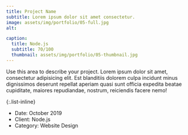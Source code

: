 ```yaml
---
title: Project Name
subtitle: Lorem ipsum dolor sit amet consectetur.
image: assets/img/portfolio/05-full.jpg
alt: 

caption:
  title: Node.js
  subtitle: 70/100
  thumbnail: assets/img/portfolio/05-thumbnail.jpg
---
```

Use this area to describe your project. Lorem ipsum dolor sit amet, consectetur adipisicing elit. Est blanditiis dolorem culpa incidunt minus dignissimos deserunt repellat aperiam quasi sunt officia expedita beatae cupiditate, maiores repudiandae, nostrum, reiciendis facere nemo!

{:.list-inline}
- Date: October 2019
- Client: Node.js
- Category: Website Design


